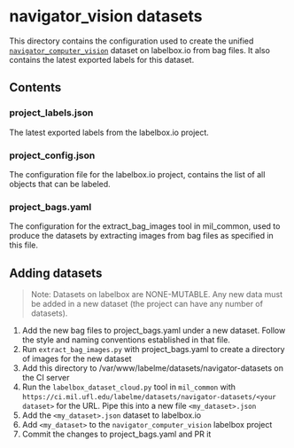 # navigator_vision datasets
This directory contains the configuration used to create the unified [`navigator_computer_vision`](https://app.labelbox.com/projects/cjm82v7349sed0780ftl7pawi/overview) dataset on labelbox.io from bag files. It also contains the latest exported labels for this dataset.

## Contents

### project_labels.json
The latest exported labels from the labelbox.io project. 

### project_config.json
The configuration file for the labelbox.io project, contains the list of all objects that can be labeled.

### project_bags.yaml
The configuration for the extract_bag_images tool in mil_common, used to produce the datasets by extracting images from bag files as specified in this file.


## Adding datasets

> Note: Datasets on labelbox are NONE-MUTABLE. Any new data must be added in a new dataset (the project can have any number of datasets).

1. Add the new bag files to project_bags.yaml under a new dataset. Follow the style and naming conventions established in that file.
1. Run `extract_bag_images.py` with project_bags.yaml to create a directory of images for the new dataset
1. Add this directory to /var/www/labelme/datasets/navigator-datasets on the CI server
1. Run the `labelbox_dataset_cloud.py` tool in `mil_common` with `https://ci.mil.ufl.edu/labelme/datasets/navigator-datasets/<your dataset>` for the URL. Pipe this into a new file `<my_dataset>.json`
1. Add the `<my_dataset>.json` dataset to labelbox.io
1. Add `<my_dataset>` to the `navigator_computer_vision` labelbox project
1. Commit the changes to project_bags.yaml and PR it


